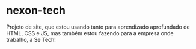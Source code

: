 # nexon-tech
Projeto de site, que estou usando tanto para aprendizado aprofundado de HTML, CSS e JS, mas também estou fazendo para a empresa onde trabalho, a Se Tech!